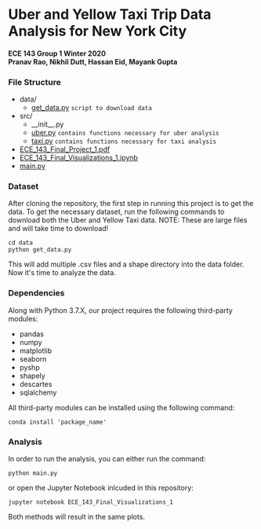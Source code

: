 # Uber and Yellow Taxi Trip Data Analysis for New York City
#### ECE 143 Group 1 Winter 2020 <br> Pranav Rao, Nikhil Dutt, Hassan Eid, Mayank Gupta


### File Structure
* data/
    * [get_data.py](https://github.com/hmeid/ECE-143-Project-Group-1/blob/master/data/get_data.py)
        `script to download data`
* src/
    * \_\_init\_\_.py
    * [uber.py](https://github.com/hmeid/ECE-143-Project-Group-1/blob/master/src/uber.py)
        `contains functions necessary for uber analysis`
    * [taxi.py](https://github.com/hmeid/ECE-143-Project-Group-1/blob/master/src/taxi.py)
        `contains functions necessary for taxi analysis`
* [ECE_143_Final_Project_1.pdf](https://github.com/hmeid/ECE-143-Project-Group-1/ECE_143_Final_Project_1.pdf)
* [ECE_143_Final_Visualizations_1.ipynb](https://github.com/hmeid/ECE-143-Project-Group-1/ECE_143_Final_Visualizations_1.pdf)
* [main.py](https://github.com/hmeid/ECE-143-Project-Group-1/main.py)

### Dataset
After cloning the repository, the first step in running this project is to get the data. To get the necessary dataset, run the following commands to download both the Uber and Yellow Taxi data. NOTE: These are large files and will take time to download!

```
cd data
python get_data.py
```
This will add multiple .csv files and a shape directory into the data folder. Now it's time to analyze the data.

### Dependencies
Along with Python 3.7.X, our project requires the following third-party modules:
* pandas
* numpy
* matplotlib
* seaborn
* pyshp
* shapely
* descartes
* sqlalchemy

All third-party modules can be installed using the following command:
```
conda install 'package_name'
```

### Analysis
In order to run the analysis, you can either run the command:
```
python main.py
```
or open the Jupyter Notebook inlcuded in this repository:
```
jupyter notebook ECE_143_Final_Visualizations_1
```
Both methods will result in the same plots.
